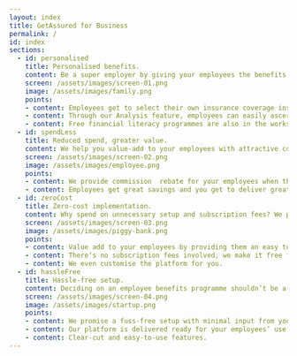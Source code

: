 ```yaml
---
layout: index
title: GetAssured for Business
permalink: /
id: index
sections:
  - id: personalised
    title: Personalised benefits.
    content: Be a super employer by giving your employees the benefits they truly need.
    screen: /assets/images/screen-01.png
    image: /assets/images/family.png
    points:
    - content: Employees get to select their own insurance coverage instead of being on a one size fits all programme.
    - content: Through our Analysis feature, employees can easily ascertain the amount of coverage they need.
    - content: Free financial literacy programmes are also in the works - after all, financial savvy employees make happy employees.
  - id: spendLess
    title: Reduced spend, greater value.
    content: We help you value-add to your employees with attractive commission rebates.
    screen: /assets/images/screen-02.png
    image: /assets/images/employee.png
    points:
    - content: We provide commission  rebate for your employees when they purchase their coverage through us.
    - content: Employees get great savings and you get to deliver greater and more impactful value to your employees.
  - id: zeroCost
    title: Zero-cost implementation.
    content: Why spend on unnecessary setup and subscription fees? We promise to charge no fees, forever.
    screen: /assets/images/screen-03.png
    image: /assets/images/piggy-bank.png
    points:
    - content: Value add to your employees by providing them an easy to use portal to complete their insurance purchase.
    - content: There’s no subscription fees involved, we make it free for companies to adopt our platform.
    - content: We even customise the platform for you.
  - id: hassleFree
    title: Hassle-free setup.
    content: Deciding on an employee benefits programme shouldn’t be a confusing process. Let us do all the work for you.
    screen: /assets/images/screen-04.png
    image: /assets/images/startup.png
    points:
    - content: We promise a fuss-free setup with minimal input from your side.
    - content: Our platform is delivered ready for your employees’ use.
    - content: Clear-cut and easy-to-use features.
---
```

